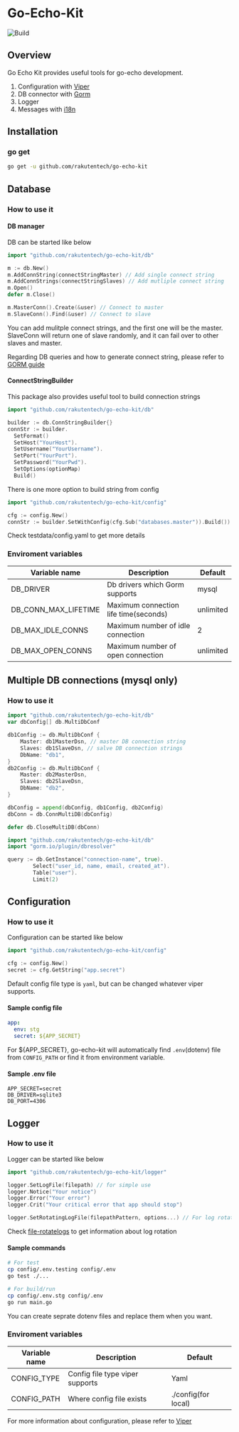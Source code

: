 # Go-Echo-Kit

![Build](https://github.com/rakutentech/go-echo-kit/workflows/go-echo-kit/badge.svg)

## Overview
Go Echo Kit provides useful tools for go-echo development.

1. Configuration with [Viper](https://github.com/spf13/viper)
2. DB connector with [Gorm](https://github.com/jinzhu/gorm)
3. Logger
4. Messages with [i18n](https://github.com/nicksnyder/go-i18n)

## Installation
### go get
```bash
go get -u github.com/rakutentech/go-echo-kit
```

## Database
### How to use it
#### DB manager
DB can be started like below
```go
import "github.com/rakutentech/go-echo-kit/db"

m := db.New()
m.AddConnString(connectStringMaster) // Add single connect string
m.AddConnStrings(connectStringSlaves) // Add mutliple connect string
m.Open()
defer m.Close()

m.MasterConn().Create(&user) // Connect to master
m.SlaveConn().Find(&user) // Connect to slave
```
You can add mulitple connect strings, and the first one will be the master.
SlaveConn will return one of slave randomly, and it can fail over to other slaves and master.

Regarding DB queries and how to generate connect string, please refer to [GORM guide](http://gorm.io/docs/index.html)

#### ConnectStringBuilder
This package also provides useful tool to build connection strings
```go
import "github.com/rakutentech/go-echo-kit/db"

builder := db.ConnStringBuilder{}
connStr := builder.
  SetFormat()
  SetHost("YourHost").
  SetUsername("YourUsername").
  SetPort("YourPort").
  SetPassword("YourPwd").
  SetOptions(optionMap)
  Build()
```
There is one more option to build string from config

```go
import "github.com/rakutentech/go-echo-kit/config"

cfg := config.New()
connStr := builder.SetWithConfig(cfg.Sub("databases.master")).Build())
```
Check testdata/config.yaml to get more details


### Enviroment variables
| Variable name        | Description                                | Default     |
| -----------          | -----------                                | ----------- |
| DB_DRIVER            | Db drivers which Gorm supports             | mysql       |
| DB_CONN_MAX_LIFETIME | Maximum connection life time(seconds)      | unlimited   |
| DB_MAX_IDLE_CONNS    | Maximum number of idle connection          | 2           |
| DB_MAX_OPEN_CONNS    | Maximum number of open connection          | unlimited   |

## Multiple DB connections (mysql only)
### How to use it
```go
import "github.com/rakutentech/go-echo-kit/db"
var dbConfig[] db.MultiDbConf

db1Config := db.MultiDbConf {
    Master: db1MasterDsn, // master DB connection string
    Slaves: db1SlaveDsn, // salve DB connection strings
    DbName: "db1",
}
db2Config := db.MultiDbConf {
    Master: db2MasterDsn,
    Slaves: db2SlaveDsn,
    DbName: "db2",
}

dbConfig = append(dbConfig, db1Config, db2Config)
dbConn = db.ConnMultiDB(dbConfig)

defer db.CloseMultiDB(dbConn)
```
```go
import "github.com/rakutentech/go-echo-kit/db"
import "gorm.io/plugin/dbresolver"

query := db.GetInstance("connection-name", true).
		Select("user_id, name, email, created_at").
		Table("user").
		Limit(2)
```

## Configuration
### How to use it
Configuration can be started like below
```go
import "github.com/rakutentech/go-echo-kit/config"

cfg := config.New()
secret := cfg.GetString("app.secret")
```
Default config file type is `yaml`, but can be changed whatever viper supports.

#### Sample config file
```yaml
app:
  env: stg
  secret: ${APP_SECRET}
```
For ${APP_SECRET}, go-echo-kit will automatically find `.env`(dotenv) file from `CONFIG_PATH` or find it from environment variable.

#### Sample .env file
```
APP_SECRET=secret
DB_DRIVER=sqlite3
DB_PORT=4306
```

## Logger
### How to use it
Logger can be started like below
```go
import "github.com/rakutentech/go-echo-kit/logger"

logger.SetLogFile(filepath) // for simple use
logger.Notice("Your notice")
logger.Error("Your error")
logger.Crit("Your critical error that app should stop")

logger.SetRotatingLogFile(filepathPattern, options...) // For log rotation
```
Check [file-rotatelogs](https://github.com/lestrrat-go/file-rotatelogs) to get information about log rotation

#### Sample commands
```sh
# For test
cp config/.env.testing config/.env
go test ./...

# For build/run
cp config/.env.stg config/.env
go run main.go
```
You can create seprate dotenv files and replace them when you want.

### Enviroment variables
| Variable name      | Description                       | Default                     |
| -----------        | -----------                       | -----------                 |
| CONFIG_TYPE        | Config file type viper supports   | Yaml                        |
| CONFIG_PATH        | Where config file exists          | ./config(for local)         |

For more information about configuration, please refer to [Viper](https://github.com/spf13/viper)
